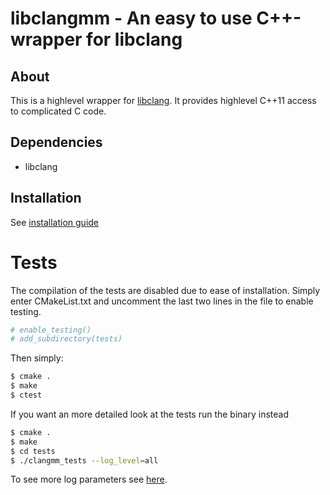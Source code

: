 # libclangmm - An easy to use C++-wrapper for libclang #

## About ##
This is a highlevel wrapper for [libclang](http://www.llvm.org). It
provides highlevel C++11 access to complicated C code.

## Dependencies ##
* libclang

## Installation ##
See [installation guide](https://github.com/cppit/libclangmm/blob/master/docs/install.md)

# Tests #
The compilation of the tests are disabled due to ease of installation. Simply enter CMakeList.txt and uncomment the last two lines in the file to enable testing.

```sh
# enable_testing()
# add_subdirectory(tests)
```
Then simply: 
```sh
$ cmake .
$ make
$ ctest
```
If you want an more detailed look at the tests run the binary instead
```sh
$ cmake .
$ make
$ cd tests
$ ./clangmm_tests --log_level=all
```
To see more log parameters see [here](http://www.boost.org/doc/libs/1_58_0/libs/test/doc/html/utf/user-guide/runtime-config/reference.html).


